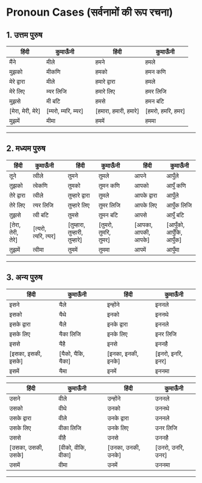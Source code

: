 # Pronoun Cases (सर्वनामों की रूप रचना)

## 1. उत्तम पुरुष
हिंदी | कुमाऊँनी | | हिंदी | कुमाऊँनी
--- | --- | --- | --- | ---
मैंने | मीले | | हमने | हमले
मुझको | मीकणि | | हमको | हमन कणि
मेरे द्वारा | मीले | | हमारे द्वारा | हमले
मेरे लिए | म्यर लिजि | | हमारे लिए | हमर लिजि
मुझसे | मी बटि | | हमसे | हमन बटि
[मेरा, मेरी, मेरे] | [म्यरो, म्यरि, म्यर] | | [हमारा, हमारी, हमारे] | [हमरो, हमरि, हमर]
मुझमें | मीमा | | हममें | हममा

---

## 2. मध्यम पुरुष
हिंदी | कुमाऊँनी | | हिंदी | कुमाऊँनी | | हिंदी | कुमाऊँनी
--- | --- | --- | --- | --- | --- | --- | ---
तूने | त्वीले | | तुमने | तुमले | | आपने | आपुँले
तुझको | त्वेकणि | | तुमको | तुमन कणि | | आपको | आपुँ कणि
तेरे द्वारा | त्वीले | | तुम्हारे द्वारा | तुमले | | आपके द्वारा | आपुँले
तेरे लिए | त्यर लिजि | | तुम्हारे लिए | तुमर लिजि | | आपके लिए | आपुँक लिजि
तुझसे | त्वी बटि | | तुमसे | तुमन बटि | | आपसे | आपुँ बटि
[तेरा, तेरी, तेरे] | [त्यरो, त्यरि, त्यर] | | [तुम्हारा, तुम्हारी, तुम्हारे] | [तुमरो, तुमरि, तुमर] | | [आपका, आपकी, आपके] | [आपुँको, आपुँकि, आपुँक]
तुझमें | त्वीमा | | तुममें | तुममा | | आपमें | आपुँमा

---

## 3. अन्य पुरुष
हिंदी | कुमाऊँनी | | हिंदी | कुमाऊँनी
--- | --- | --- | --- | ---
इसने | यैले | | इन्होंने | इननले
इसको | यैथे | | इनको | इननथे
इसके द्वारा | यैले | | इनके द्वारा | इननले
इसके लिए | यैका लिजि | | इनके लिए | इनर लिजि
इससे | यैहै | | इनसे | इननहै
[इसका, इसकी, इसके] | [यैको, यैकि, यैका] | | [इनका, इनकी, इनके] | [इनरो, इनरि, इनर]
इसमें | यैमा | | इनमें | इननमा


हिंदी | कुमाऊँनी | | हिंदी | कुमाऊँनी
--- | --- | --- | --- | ---
उसने | वीले | | उन्होंने | उननले
उसको | वीथे | | उनको | उननथे
उसके द्वारा | वीले | | उनके द्वारा | उननले
उसके लिए | वीका लिजि | | उनके लिए | उनर लिजि
उससे | वीहै | | उनसे | उननहै
[उसका, उसकी, उसके] | [वीको, वीकि, वीका] | | [उनका, उनकी, उनके] | [उनरो, उनरि, उनर]
उसमें | वीमा | | उनमें | उननमा

---